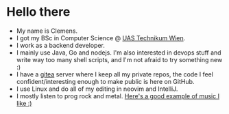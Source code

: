 # Hello there

- My name is Clemens.
- I got my BSc in Computer Science @ [UAS Technikum Wien](https://www.technikum-wien.at/en/).
- I work as a backend developer.
- I mainly use Java, Go and nodejs. I'm also interested in devops stuff and write way too many shell scripts, and I'm not afraid to try something new :)
- I have a [gitea](https://gitea.io/en-us/) server where I keep all my private repos, the code I feel confident/interesting enough to make public is here on GitHub.
- I use Linux and do all of my editing in neovim and IntelliJ.
- I mostly listen to prog rock and metal. [Here's a good example of music I like :)](https://www.youtube.com/watch?v=DrDM6V08wcE)

